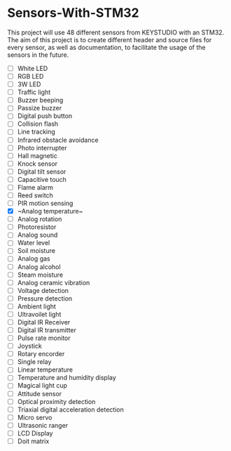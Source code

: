 # Sensors-With-STM32

This project will use 48 different sensors from KEYSTUDIO with an STM32. The aim of this project is to create different header and source files for every sensor, as well as documentation, to facilitate the usage of the sensors in the future. 

- [ ] White LED
- [ ] RGB LED
- [ ] 3W LED
- [ ] Traffic light
- [ ] Buzzer beeping
- [ ] Passize buzzer
- [ ] Digital push button
- [ ] Collision flash
- [ ] Line tracking
- [ ] Infrared obstacle avoidance
- [ ] Photo interrupter
- [ ] Hall magnetic
- [ ] Knock sensor
- [ ] Digital tilt sensor
- [ ] Capacitive touch
- [ ] Flame alarm
- [ ] Reed switch
- [ ] PIR motion sensing
- [x] ~Analog temperature~
- [ ] Analog rotation
- [ ] Photoresistor
- [ ] Analog sound
- [ ] Water level
- [ ] Soil moisture
- [ ] Analog gas
- [ ] Analog alcohol
- [ ] Steam moisture
- [ ] Analog ceramic vibration
- [ ] Voltage detection
- [ ] Pressure detection
- [ ] Ambient light
- [ ] Ultravoilet light
- [ ] Digital IR Receiver
- [ ] Digital IR transmitter
- [ ] Pulse rate monitor
- [ ] Joystick
- [ ] Rotary encorder
- [ ] Single relay
- [ ] Linear temperature
- [ ] Temperature and humidity display
- [ ] Magical light cup
- [ ] Attitude sensor
- [ ] Optical proximity detection
- [ ] Triaxial digital acceleration detection
- [ ] Micro servo
- [ ] Ultrasonic ranger
- [ ] LCD Display
- [ ] Doit matrix
